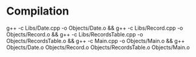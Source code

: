 # Compilation

g++ -c Libs/Date.cpp -o Objects/Date.o && g++ -c Libs/Record.cpp -o Objects/Record.o && g++ -c Libs/RecordsTable.cpp -o Objects/RecordsTable.o && g++ -c Main.cpp -o Objects/Main.o && g++ Objects/Date.o Objects/Record.o Objects/RecordsTable.o Objects/Main.o